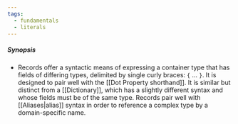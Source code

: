 ```yaml
---
tags:
  - fundamentals
  - literals
---
```

##### Synopsis
- Records offer a syntactic means of expressing a container type that has fields of differing types, delimited by single curly braces: `{` ... `}`. It is designed to pair well with the [[Dot Property shorthand]]. It is similar but distinct from a [[Dictionary]], which has a slightly different syntax and whose fields must be of the same type. Records pair well with [[Aliases|alias]] syntax in order to reference a complex type by a domain-specific name.
